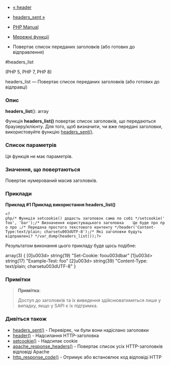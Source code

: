 - [« header](function.header.md)
- [headers_sent »](function.headers-sent.md)

- [PHP Manual](index.md)
- [Мережні функції](ref.network.md)
- Повертає список переданих заголовків (або готових до відправлення)

#headers_list

(PHP 5, PHP 7, PHP 8)

headers_list — Повертає список переданих заголовків (або готових до
відправці)

### Опис

**headers_list**(): array

Функція **headers_list()** повертає список заголовків, що передаються
браузеру/клієнту. Для того, щоб визначити, чи вже передані
заголовки, використовуйте функцію
[headers_sent()](function.headers-sent.md).

### Список параметрів

Ця функція не має параметрів.

### Значення, що повертаються

Повертає нумерований масив заголовків.

### Приклади

**Приклад #1 Приклад використання **headers_list()****

` <?php/* Функція setcookie() додасть заголовок сама по собі */setcookie('foo', 'bar');/* Визначення користувацького заголовка    Це буде про про про ;/* Передача простого текстового контенту */header('Content-Type:text/plain; charsetu003dUTF-8');/* Які заголовки будуть відправлені? */var_dump(headers_list());?> `

Результатом виконання цього прикладу буде щось подібне:

array(3) {
[0]u003d>
string(19) "Set-Cookie: foou003dbar"
[1]u003d>
string(17) "Example-Test: foo"
[2]u003d>
string(39) "Content-Type: text/plain; charsetu003dUTF-8"
}

### Примітки

> **Примітка**:
>
> Доступ до заголовків та їх виведення здійснюватиметься лише у випадку,
> якщо у SAPI є їх підтримка.

### Дивіться також

- [headers_sent()](function.headers-sent.md) - Перевіряє, чи були вони
надіслано заголовки
- [header()](function.header.md) - Надсилання HTTP-заголовка
- [setcookie()](function.setcookie.md) - Надсилає cookie
- [apache_response_headers()](function.apache-response-headers.md) -
Повертає список усіх HTTP-заголовків відповіді Apache
- [http_response_code()](function.http-response-code.md) - Отримує
або встановлює код відповіді HTTP
